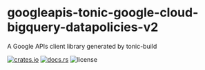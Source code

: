 # googleapis-tonic-google-cloud-bigquery-datapolicies-v2

A Google APIs client library generated by tonic-build

[![crates.io](https://img.shields.io/crates/v/googleapis-tonic-google-cloud-bigquery-datapolicies-v2)](https://crates.io/crates/googleapis-tonic-google-cloud-bigquery-datapolicies-v2)
[![docs.rs](https://img.shields.io/docsrs/googleapis-tonic-google-cloud-bigquery-datapolicies-v2)](https://docs.rs/googleapis-tonic-google-cloud-bigquery-datapolicies-v2)
![license](https://img.shields.io/crates/l/googleapis-tonic-google-cloud-bigquery-datapolicies-v2)
